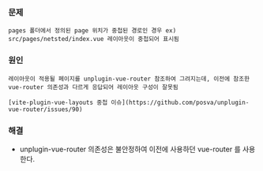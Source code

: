 ### 문제
```
pages 폴더에서 정의된 page 위치가 중첩된 경로인 경우 ex) src/pages/netsted/index.vue 레이아웃이 중첩되어 표시됨
```

### 원인
```
레이아웃이 적용될 페이지를 unplugin-vue-router 참조하여 그려지는데, 이전에 참조한 vue-router 의존성과 다르게 응답되어 레이아웃 구성이 잘못됨

[vite-plugin-vue-layouts 중첩 이슈](https://github.com/posva/unplugin-vue-router/issues/90)
```

### 해결
- unplugin-vue-router 의존성은 불안정하여 이전에 사용하던 vue-router 를 사용한다.
